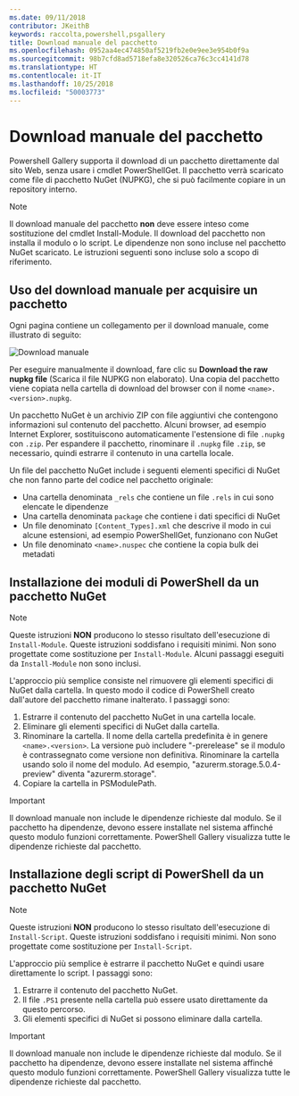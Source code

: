 ```yaml
---
ms.date: 09/11/2018
contributor: JKeithB
keywords: raccolta,powershell,psgallery
title: Download manuale del pacchetto
ms.openlocfilehash: 0952aa4ec474850af5219fb2e0e9ee3e954b0f9a
ms.sourcegitcommit: 98b7cfd8ad5718efa8e320526ca76c3cc4141d78
ms.translationtype: HT
ms.contentlocale: it-IT
ms.lasthandoff: 10/25/2018
ms.locfileid: "50003773"
---
```

# <a name="manual-package-download"></a>Download manuale del pacchetto

Powershell Gallery supporta il download di un pacchetto direttamente dal sito Web, senza usare i cmdlet PowerShellGet. Il pacchetto verrà scaricato come file di pacchetto NuGet (NUPKG), che si può facilmente copiare in un repository interno.

> [!NOTE]
> Il download manuale del pacchetto **non** deve essere inteso come sostituzione del cmdlet Install-Module.
> Il download del pacchetto non installa il modulo o lo script. Le dipendenze non sono incluse nel pacchetto NuGet scaricato. Le istruzioni seguenti sono incluse solo a scopo di riferimento.

## <a name="using-manual-download-to-acquire-a-package"></a>Uso del download manuale per acquisire un pacchetto

Ogni pagina contiene un collegamento per il download manuale, come illustrato di seguito:

![Download manuale](../../Images/packagedisplaypagewithpseditions.png)

Per eseguire manualmente il download, fare clic su **Download the raw nupkg file** (Scarica il file NUPKG non elaborato). Una copia del pacchetto viene copiata nella cartella di download del browser con il nome `<name>.<version>.nupkg`.

Un pacchetto NuGet è un archivio ZIP con file aggiuntivi che contengono informazioni sul contenuto del pacchetto. Alcuni browser, ad esempio Internet Explorer, sostituiscono automaticamente l'estensione di file `.nupkg` con `.zip`. Per espandere il pacchetto, rinominare il `.nupkg` file `.zip`, se necessario, quindi estrarre il contenuto in una cartella locale.

Un file del pacchetto NuGet include i seguenti elementi specifici di NuGet che non fanno parte del codice nel pacchetto originale:

- Una cartella denominata `_rels` che contiene un file `.rels` in cui sono elencate le dipendenze
- Una cartella denominata `package` che contiene i dati specifici di NuGet
- Un file denominato `[Content_Types].xml` che descrive il modo in cui alcune estensioni, ad esempio PowerShellGet, funzionano con NuGet
- Un file denominato `<name>.nuspec` che contiene la copia bulk dei metadati

## <a name="installing-powershell-modules-from-a-nuget-package"></a>Installazione dei moduli di PowerShell da un pacchetto NuGet

> [!NOTE]
> Queste istruzioni **NON** producono lo stesso risultato dell'esecuzione di `Install-Module`. Queste istruzioni soddisfano i requisiti minimi. Non sono progettate come sostituzione per `Install-Module`. Alcuni passaggi eseguiti da `Install-Module` non sono inclusi.

L'approccio più semplice consiste nel rimuovere gli elementi specifici di NuGet dalla cartella. In questo modo il codice di PowerShell creato dall'autore del pacchetto rimane inalterato. I passaggi sono:

1. Estrarre il contenuto del pacchetto NuGet in una cartella locale.
2. Eliminare gli elementi specifici di NuGet dalla cartella.
3. Rinominare la cartella. Il nome della cartella predefinita è in genere `<name>.<version>`. La versione può includere "-prerelease" se il modulo è contrassegnato come versione non definitiva. Rinominare la cartella usando solo il nome del modulo. Ad esempio, "azurerm.storage.5.0.4-preview" diventa "azurerm.storage".
4. Copiare la cartella in PSModulePath.

> [!IMPORTANT]
> Il download manuale non include le dipendenze richieste dal modulo. Se il pacchetto ha dipendenze, devono essere installate nel sistema affinché questo modulo funzioni correttamente. PowerShell Gallery visualizza tutte le dipendenze richieste dal pacchetto.

## <a name="installing-powershell-scripts-from-a-nuget-package"></a>Installazione degli script di PowerShell da un pacchetto NuGet

> [!NOTE]
> Queste istruzioni **NON** producono lo stesso risultato dell'esecuzione di `Install-Script`. Queste istruzioni soddisfano i requisiti minimi. Non sono progettate come sostituzione per `Install-Script`.

L'approccio più semplice è estrarre il pacchetto NuGet e quindi usare direttamente lo script. I passaggi sono:

1. Estrarre il contenuto del pacchetto NuGet.
2. Il file `.PS1` presente nella cartella può essere usato direttamente da questo percorso.
3. Gli elementi specifici di NuGet si possono eliminare dalla cartella.

> [!IMPORTANT]
> Il download manuale non include le dipendenze richieste dal modulo. Se il pacchetto ha dipendenze, devono essere installate nel sistema affinché questo modulo funzioni correttamente. PowerShell Gallery visualizza tutte le dipendenze richieste dal pacchetto.
